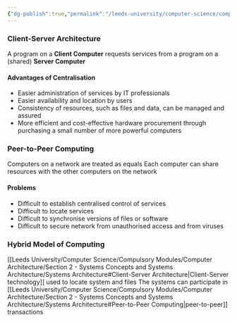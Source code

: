 ```yaml
---
{"dg-publish":true,"permalink":"/leeds-university/computer-science/compulsory-modules/computer-architecture/section-2-systems-concepts-and-systems-architecture/systems-architecture/"}
---
```


### Client-Server Architecture
A program on a **Client Computer** requests services from a program on a (shared) **Server Computer**
#### Advantages of Centralisation
- Easier administration of services by IT professionals
- Easier availability and location by users
- Consistency of resources, such as files and data, can be managed and assured
- More efficient and cost-effective hardware procurement through purchasing a small number of more powerful computers
### Peer-to-Peer Computing
Computers on a network are treated as equals
Each computer can share resources with the other computers on the network
#### Problems
- Difficult to establish centralised control of services
- Difficult to locate services
- Difficult to synchronise versions of files or software
- Difficult to secure network from unauthorised access and from viruses
### Hybrid Model of Computing
[[Leeds University/Computer Science/Compulsory Modules/Computer Architecture/Section 2 - Systems Concepts and Systems Architecture/Systems Architecture#Client-Server Architecture\|Client-Server technology]] used to locate system and files
The systems can participate in [[Leeds University/Computer Science/Compulsory Modules/Computer Architecture/Section 2 - Systems Concepts and Systems Architecture/Systems Architecture#Peer-to-Peer Computing\|peer-to-peer]] transactions